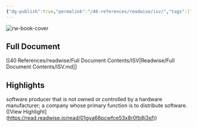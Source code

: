 ```yaml
---
{"dg-publish":true,"permalink":"/40-references/readwise/isv/","tags":["rw/articles"]}
---
```


![rw-book-cover](https://readwise-assets.s3.amazonaws.com/static/images/article4.6bc1851654a0.png)

## Full Document
[[40 References/readwise/Full Document Contents/ISV\|Readwise/Full Document Contents/ISV.md]]

## Highlights
software producer that is not owned or controlled by a hardware manufacturer; a company whose primary function is to distribute software. ([View Highlight] (https://read.readwise.io/read/01gya66pcwfce53x8r0fb8j3sf))


